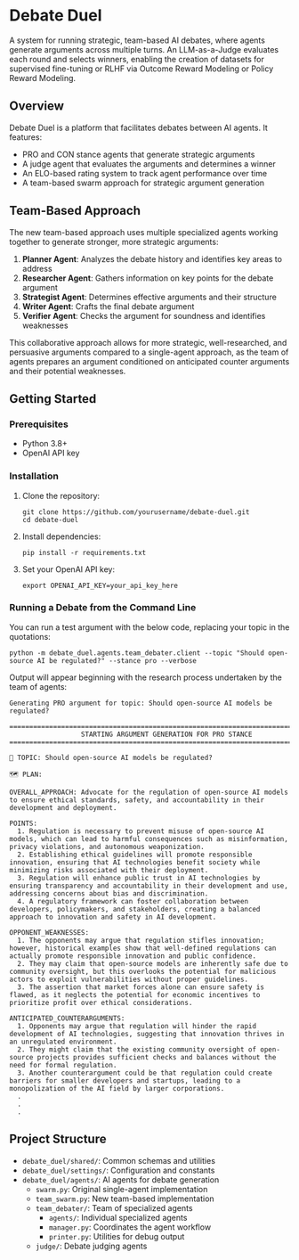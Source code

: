 # Debate Duel

A system for running strategic, team-based AI debates, where agents generate arguments across multiple turns. An LLM-as-a-Judge evaluates each round and selects winners, enabling the creation of datasets for supervised fine-tuning or RLHF via Outcome Reward Modeling or Policy Reward Modeling.

## Overview

Debate Duel is a platform that facilitates debates between AI agents. It features:

- PRO and CON stance agents that generate strategic arguments
- A judge agent that evaluates the arguments and determines a winner
- An ELO-based rating system to track agent performance over time
- A team-based swarm approach for strategic argument generation

## Team-Based Approach

The new team-based approach uses multiple specialized agents working together to generate stronger, more strategic arguments:

1. **Planner Agent**: Analyzes the debate history and identifies key areas to address
2. **Researcher Agent**: Gathers information on key points for the debate argument
3. **Strategist Agent**: Determines effective arguments and their structure
4. **Writer Agent**: Crafts the final debate argument
5. **Verifier Agent**: Checks the argument for soundness and identifies weaknesses

This collaborative approach allows for more strategic, well-researched, and persuasive arguments compared to a single-agent approach, as the team of agents prepares an argument conditioned on anticipated counter arguments and their potential weaknesses.

## Getting Started

### Prerequisites

- Python 3.8+
- OpenAI API key

### Installation

1. Clone the repository:
   ```
   git clone https://github.com/yourusername/debate-duel.git
   cd debate-duel
   ```

2. Install dependencies:
   ```
   pip install -r requirements.txt
   ```

3. Set your OpenAI API key:
   ```
   export OPENAI_API_KEY=your_api_key_here
   ```

### Running a Debate from the Command Line

You can run a test argument with the below code, replacing your topic in the quotations:

```
python -m debate_duel.agents.team_debater.client --topic "Should open-source AI be regulated?" --stance pro --verbose
```

Output will appear beginning with the research process undertaken by the team of agents:

```
Generating PRO argument for topic: Should open-source AI models be regulated?

================================================================================
                  STARTING ARGUMENT GENERATION FOR PRO STANCE                   
================================================================================

🎯 TOPIC: Should open-source AI models be regulated?

🗺️ PLAN:

OVERALL_APPROACH: Advocate for the regulation of open-source AI models to ensure ethical standards, safety, and accountability in their development and deployment.

POINTS:
  1. Regulation is necessary to prevent misuse of open-source AI models, which can lead to harmful consequences such as misinformation, privacy violations, and autonomous weaponization.
  2. Establishing ethical guidelines will promote responsible innovation, ensuring that AI technologies benefit society while minimizing risks associated with their deployment.
  3. Regulation will enhance public trust in AI technologies by ensuring transparency and accountability in their development and use, addressing concerns about bias and discrimination.
  4. A regulatory framework can foster collaboration between developers, policymakers, and stakeholders, creating a balanced approach to innovation and safety in AI development.

OPPONENT_WEAKNESSES:
  1. The opponents may argue that regulation stifles innovation; however, historical examples show that well-defined regulations can actually promote responsible innovation and public confidence.
  2. They may claim that open-source models are inherently safe due to community oversight, but this overlooks the potential for malicious actors to exploit vulnerabilities without proper guidelines.
  3. The assertion that market forces alone can ensure safety is flawed, as it neglects the potential for economic incentives to prioritize profit over ethical considerations.

ANTICIPATED_COUNTERARGUMENTS:
  1. Opponents may argue that regulation will hinder the rapid development of AI technologies, suggesting that innovation thrives in an unregulated environment.
  2. They might claim that the existing community oversight of open-source projects provides sufficient checks and balances without the need for formal regulation.
  3. Another counterargument could be that regulation could create barriers for smaller developers and startups, leading to a monopolization of the AI field by larger corporations.
  .
  .
  .

```

## Project Structure

- `debate_duel/shared/`: Common schemas and utilities
- `debate_duel/settings/`: Configuration and constants
- `debate_duel/agents/`: AI agents for debate generation
  - `swarm.py`: Original single-agent implementation
  - `team_swarm.py`: New team-based implementation
  - `team_debater/`: Team of specialized agents
    - `agents/`: Individual specialized agents
    - `manager.py`: Coordinates the agent workflow
    - `printer.py`: Utilities for debug output
  - `judge/`: Debate judging agents
